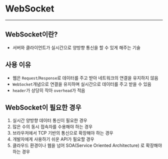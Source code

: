 # WebSocket
------
## WebSocket이란?
- 서버와 클라이언트가 실시간으로 양방향 통신을 할 수 있게 해주는 기술

## 사용 이유
- 웹은 `Request`/`Response`로 데이터를 주고 받아 네트워크의 연결을 유지하지 않음
- `WebSocket`개념으로 연결을 유지하며 실시간으로 데이터를 주고 받을 수 있음
- `header`가 상당히 작아 `overhead`가 적음

## WebSocket이 필요한 경우
1. 실시간 양방향 데이터 통신이 필요한 경우
2. 많은 수의 동시 접속자를 수용해야 하는 경우
3. 브라우저에서 TCP 기반의 통신으로 확장해야 하는 경우
4. 개발자에게 사용하기 쉬운 API가 필요할 경우
5. 클라우드 환경이나 웹을 넘어 SOA(Service Oriented Architecture) 로 확장해야 하는 경우
